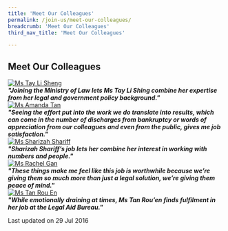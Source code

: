 ```yaml
---
title: 'Meet Our Colleagues'
permalink: /join-us/meet-our-colleagues/
breadcrumb: 'Meet Our Colleagues'
third_nav_title: 'Meet Our Colleagues'

---
```



<style>
  .image {width: 200px;}
  .image a img {max-width: 100%;}
</style>

Meet Our Colleagues
---

<div class="image"><a href="/join-us/meet-our-colleagues/tay-li-sheng/"><img src="/images/1456125355571.jpg/" title="Ms Tay Li Sheng" alt="Ms Tay Li Sheng"></a></div>

<b>
  <i>"Joining the Ministry of Law lets Ms Tay Li Shing combine her expertise from her legal and government policy background."</i>
</b>

<div class="image"><a href="/join-us/meet-our-colleagues/amanda-tan/"><img src="/images/1456125329440.jpg/" title="Ms Amanda Tan" alt="Ms Amanda Tan"></a></div>

<b>
  <i>"Seeing the effort put into the work we do translate into results, which can come in the number of discharges from bankruptcy or words of appreciation from our colleagues and even from the public, gives me job satisfaction."</i>
</b>

<div class="image"><a href="/join-us/meet-our-colleagues/sharizah-shariff/"><img src="/images/1456122154676.jpg/" title="Ms Sharizah Shariff" alt="Ms Sharizah Shariff"></a></div>

<b>
  <i>
"Sharizah Shariff’s job lets her combine her interest in working with numbers and people."</i>
</b>

<div class="image"><a href="/join-us/meet-our-colleagues/rachel-gan/"><img src="/images/1458223822886.png/" title="Ms Rachel Gan" alt="Ms Rachel Gan"></a></div>

<b>
  <i>
"These things make me feel like this job is worthwhile because we’re giving them so much more than just a legal solution, we’re giving them peace of mind."</i>
</b>

<div class="image"><a href="/join-us/meet-our-colleagues/tan-rou-en/"><img src="/images/1467709579904.jpg/" title="Ms Tan Rou En" alt="Ms Tan Rou En"></a></div>

<b>
  <i>"While emotionally draining at times, Ms Tan Rou’en finds fulfilment in her job at the Legal Aid Bureau."</i>
</b>

<p class="right-side-updated">Last updated on 29 Jul 2016</p> 
